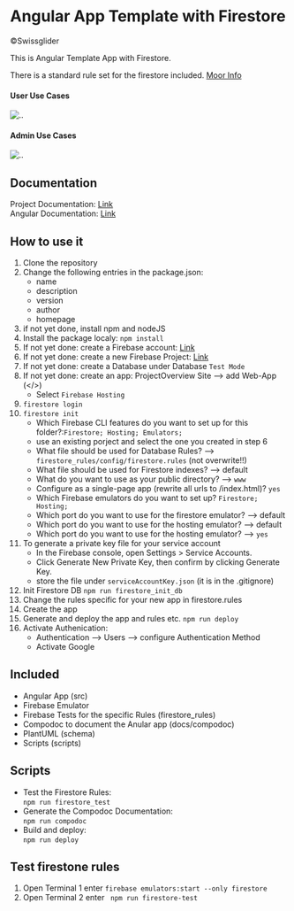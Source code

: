# Angular App Template with Firestore
©Swissglider

This is Angular Template App with Firestore.  

There is a standard rule set for the firestore included. [Moor Info](https://github.com/swissglider/init-firestore-rules)

#### User Use Cases
![..](http://www.plantuml.com/plantuml/proxy?cache=no&src=https://raw.githubusercontent.com/swissglider/angular_firestore_template/master/schema/user_use_cases.wsd)

#### Admin Use Cases
![..](http://www.plantuml.com/plantuml/proxy?cache=no&src=https://raw.githubusercontent.com/swissglider/angular_firestore_template/master/schema/adm_use_cases.wsd)

## Documentation
Project Documentation: [Link](https://swissglider.github.io/angular_firestore_template/)  
Angular Documentation: [Link](https://swissglider.github.io/angular_firestore_template/compodoc/)

## How to use it
1) Clone the repository
2) Change the following entries in the package.json:
    - name
    - description
    - version
    - author
    - homepage
3) if not yet done, install npm and nodeJS
4) Install the package localy: ``npm install``
5) If not yet done: create a Firebase account: [Link](https://firebase.google.com/)
6) If not yet done: create a new Firebase Project: [Link](https://console.firebase.google.com/u/1/)
7) If not yet done: create a Database under Database ``Test Mode``
8) If not yet done: create an app: ProjectOverview Site --> add Web-App (</>)
    - Select ``Firebase Hosting``
9) ``firestore login``
10) ``firestore init``
    - Which Firebase CLI features do you want to set up for this folder?:``Firestore; Hosting; Emulators;``
    - use an existing porject and select the one you created in step 6
    - What file should be used for Database Rules? --> ``firestore_rules/config/firestore.rules`` (not overwrite!!)
    - What file should be used for Firestore indexes? --> default
    - What do you want to use as your public directory? --> ``www``
    - Configure as a single-page app (rewrite all urls to /index.html)? ``yes``
    - Which Firebase emulators do you want to set up? ``Firestore; Hosting;``
    - Which port do you want to use for the firestore emulator? --> default
    - Which port do you want to use for the hosting emulator? --> default
    - Which port do you want to use for the hosting emulator? --> ``yes``
11) To generate a private key file for your service account
    - In the Firebase console, open Settings > Service Accounts.
    - Click Generate New Private Key, then confirm by clicking Generate Key.
    - store the file under ``serviceAccountKey.json`` (it is in the .gitignore)
12) Init Firestore DB ``npm run firestore_init_db``
13) Change the rules specific for your new app in firestore.rules
14) Create the app
15) Generate and deploy the app and rules etc. ``npm run deploy``
16) Activate Authenication:
    - Authentication --> Users --> configure Authentication Method
    - Activate Google


## Included
- Angular App (src)
- Firebase Emulator
- Firebase Tests for the specific Rules (firestore_rules)
- Compodoc to document the Anular app (docs/compodoc)
- PlantUML (schema)
- Scripts (scripts)

## Scripts
- Test the Firestore Rules:  
   ``npm run firestore_test``
- Generate the Compodoc Documentation:  
  ``npm run compodoc``
- Build and deploy:  
  ``npm run deploy``

## Test firestone rules
1) Open Terminal 1 enter ``firebase emulators:start --only firestore``
2) Open Terminal 2 enter `` npm run firestore-test``